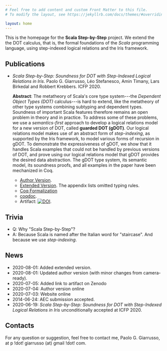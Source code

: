 ```yaml
---
# Feel free to add content and custom Front Matter to this file.
# To modify the layout, see https://jekyllrb.com/docs/themes/#overriding-theme-defaults

layout: home
---
```


This is the homepage for the **Scala Step-by-Step** project. We extend the
the DOT calculus, that is, the formal foundations of the _Scala_ programming language,
using step-indexed logical relations and the Iris framework.

## Publications
  - _Scala Step-by-Step: Soundness for DOT with Step-Indexed Logical Relations in Iris_.
    Paolo G. Giarrusso, Léo Stefanesco, Amin Timany, Lars Birkedal and Robbert
    Krebbers. ICFP 2020.

    **Abstract**: The metatheory of Scala's core type system---the *Dependent Object Types
    (DOT)* calculus---is hard to extend, like the metatheory of other type systems
    combining subtyping and dependent types. Soundness of important Scala features
    therefore remains an open problem in theory and in practice. To address some
    of these problems, we use a _semantics-first_ approach to develop a logical
    relations model for a new version of DOT, called **guarded DOT (gDOT)**. Our
    logical relations model makes use of an abstract form of *step-indexing*, as
    supported by the Iris framework, to model various forms of recursion in gDOT.
    To demonstrate the expressiveness of gDOT, we show that it handles Scala
    examples that could not be handled by previous versions of DOT, and prove
    using our logical relations model that gDOT provides the desired data
    abstraction. The gDOT type system, its semantic model, its soundness proofs,
    and all examples in the paper have been mechanized in Coq.

    - [Author Version](gdot-icfp20-1.02.pdf).
    - [Extended Version](gdot-icfp20-w-appendix-1.03.pdf).
      The appendix lists omitted typing rules.
    - [Coq Formalization](https://github.com/Blaisorblade/dot-iris)
    - [coqdoc](coqdoc/).
    - Artifact: [![DOI](https://zenodo.org/badge/DOI/10.5281/zenodo.3926703.svg)](https://doi.org/10.5281/zenodo.3926703).


## Trivia

- Q: Why "Scala Step-by-Step"?
- A: Because Scala is named after the Italian word for "staircase". And because
  we use _step-indexing_.

## News

- 2020-08-01: Added extended version.
- 2020-08-01: Updated author version (with minor changes from camera-ready).
- 2020-07-05: Added link to artifact on Zenodo
- 2020-07-04: Author version online
- 2020-07-03: Website online
- 2014-06-24: AEC submission accepted.
- 2020-06-19: _Scala Step-by-Step: Soundness for DOT with Step-Indexed Logical
  Relations in Iris_ unconditionally accepted at ICFP 2020.

## Contacts
For any question or suggestion, feel free to contact me, Paolo G. Giarrusso, at
p !dot! giarrusso (at) gmail !dot! com.
